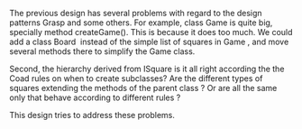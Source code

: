 The previous design has several problems with regard to the design patterns Grasp and some others. 
For example, class Game is quite big, specially method createGame(). This is because it does too much. 
We could add a class Board  instead of the simple list of squares in Game , and move several methods there to simplify the Game class.

Second, the hierarchy derived from ISquare is it all right according the the Coad rules on when to create subclasses? 
Are the different types of squares extending the methods of the parent class ? Or are all the same only that behave according to different rules ? 

This design tries to address these problems.
